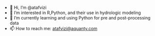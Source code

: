 - 👋 Hi, I’m @atafvizi
- 👀 I’m interested in R,Python, and their use in hydrologic modeling
- 🌱 I’m currently learning and using Python for pre and post-processing data
- 📫 How to reach me: atafvizi@aquanty.com


<!---
atafvizi/atafvizi is a ✨ special ✨ repository because its `README.md` (this file) appears on your GitHub profile.
You can click the Preview link to take a look at your changes.
--->
